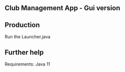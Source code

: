 ## Club Management App - Gui version

## Production

Run the Launcher.java

## Further help
Requirements:
Java 11
